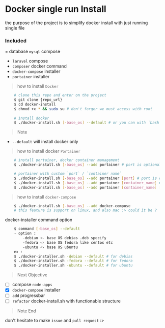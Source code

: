 # Docker single run Install
the purpose of the project is to simplify docker install with just running single file

### Included
= database `mysql` compose
- `laravel` compose
- `composer` docker command
- `docker-compose` installer
- `portainer` installer

> how to install `Docker`

``` bash
    # clone this repo and enter on the project
    $ git clone {repo_url}
    $ cd docker-install
    $ chmod +x * && sudo su # don't forger we must access with root
    
    # install docker
    $ ./docker-install.sh [-base_os] --default # or you can with `bash docker-install.sh`
```

> Note
- `--default` will install docker only

> how to install docker `Portainer`

```bash
    # install portainer, docker container management
    $ ./docker-install.sh [-base_os] --add portainer # port is optional, default 9000, container name is portainer

    # portainer with custom `port` / `container name`
    $ ./docker-install.sh [-base_os] --add portainer [port] # port is optional, default 9000
    $ ./docker-install.sh [-base_os] --add portainer [container_name] # port is optional, default 9000
    $ ./docker-install.sh [-base_os] --add portainer [container_name] [port] # port is optional, default 9000
```

> how to install `docker-compose`

```bash
    $ ./docker-install.sh [-base_os] --add docker-compose
    # this feature is support on linux, and also mac :> could it be ?
```

docker-installer command option
```bash
    $ command [-base_os] --default
    - option : 
        -debian <- base OS debias .deb specify
        -fedora <- base OS fedora like centos etc
        -ubuntu <- base OS ubuntu
    ex :
    $ ./docker-installer.sh -debian --default # for debias
    $ ./docker-installer.sh -fedora --default # for fedora
    $ ./docker-installer.sh -ubuntu --default # for ubuntu
```

> Next Objective

- [ ] compose `node-apps`
- [X] `docker-compose` installer
- [ ] `add` progressbar
- [ ] `refactor` docker-install.sh with functionable structure

> Note End

<kankuu> don't hesitate to make `issue` and `pull request` :>
